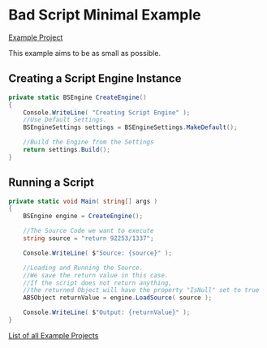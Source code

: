 # Bad Script Minimal Example

[Example Project](https://github.com/ByteChkR/BadScript/tree/develop/examples/BadScript.Examples.Minimal)

This example aims to be as small as possible.

## Creating a Script Engine Instance
```cs
private static BSEngine CreateEngine()
{
    Console.WriteLine( "Creating Script Engine" );
    //Use Default Settings.
    BSEngineSettings settings = BSEngineSettings.MakeDefault();

    //Build the Engine from the Settings
    return settings.Build();
}
```

## Running a Script
```cs
private static void Main( string[] args )
{
    BSEngine engine = CreateEngine();

    //The Source Code we want to execute
    string source = "return 92253/1337";

    Console.WriteLine( $"Source: {source}" );

    //Loading and Running the Source.
    //We save the return value in this case.
    //If the script does not return anything,
    //the returned Object will have the property "IsNull" set to true
    ABSObject returnValue = engine.LoadSource( source );

    Console.WriteLine( $"Output: {returnValue}" );
}
```

[List of all Example Projects](./Examples.md)